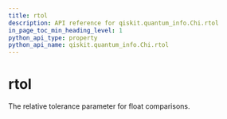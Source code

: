 ```yaml
---
title: rtol
description: API reference for qiskit.quantum_info.Chi.rtol
in_page_toc_min_heading_level: 1
python_api_type: property
python_api_name: qiskit.quantum_info.Chi.rtol
---
```


# rtol

The relative tolerance parameter for float comparisons.

